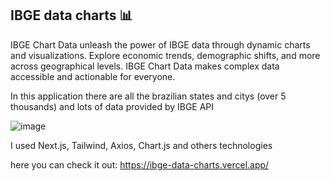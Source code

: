 ## IBGE data charts 📊
IBGE Chart Data unleash the power of IBGE data through dynamic charts and visualizations. Explore economic trends, demographic shifts, and more across geographical levels. IBGE Chart Data makes complex data accessible and actionable for everyone.

In this application there are all the brazilian states and citys (over 5 thousands) and lots of data provided by IBGE API

![image](https://github.com/ViniciusCestarii/IBGE-data-charts/assets/124843824/aa9fadfd-5794-4ec9-874d-ff4b1a8e62cc)

I used Next.js, Tailwind, Axios, Chart.js and others technologies

here you can check it out: https://ibge-data-charts.vercel.app/
